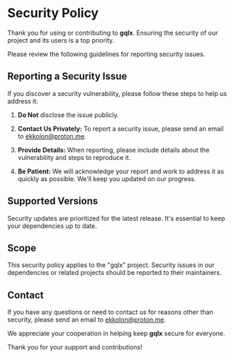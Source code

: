 # Security Policy

Thank you for using or contributing to **gqlx**. Ensuring the security of our project and its users is a top priority.

Please review the following guidelines for reporting security issues.

## Reporting a Security Issue

If you discover a security vulnerability, please follow these steps to help us address it:

1. **Do Not** disclose the issue publicly.

2. **Contact Us Privately:** To report a security issue, please send an email to [ekkolon@proton.me](mailto:ekkolon@proton.me).

3. **Provide Details:** When reporting, please include details about the vulnerability and steps to reproduce it.

4. **Be Patient:** We will acknowledge your report and work to address it as quickly as possible. We'll keep you updated on our progress.

## Supported Versions

Security updates are prioritized for the latest release. It's essential to keep your dependencies up to date.

## Scope

This security policy applies to the "gqlx" project. Security issues in our dependencies or related projects should be reported to their maintainers.

## Contact

If you have any questions or need to contact us for reasons other than security, please send an email to [ekkolon@proton.me](mailto:ekkolon@proton.me).

We appreciate your cooperation in helping keep **gqlx** secure for everyone.

Thank you for your support and contributions!
